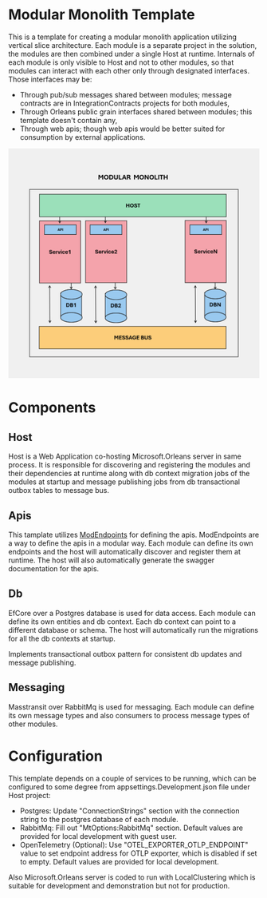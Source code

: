 # Modular Monolith Template

This is a template for creating a modular monolith application utilizing vertical slice architecture. Each module is a separate project in the solution, the modules are then combined under a single Host at runtime. Internals of each module is only visible to Host and not to other modules, so that modules can interact with each other only through designated interfaces. Those interfaces may be:

- Through pub/sub messages shared between modules; message contracts are in IntegrationContracts projects for both modules,
- Through Orleans public grain interfaces shared between modules; this template doesn't contain any,
- Through web apis; though web apis would be better suited for consumption by external applications.

![High Level Design Diagram](./HighLevelDesignDiagram.png)

# Components

## Host

Host is a Web Application co-hosting Microsoft.Orleans server in same process. It is responsible for discovering and registering the modules and their dependencies at runtime along with db context migration jobs of the modules at startup and message publishing jobs from db transactional outbox tables to message bus.

## Apis

This tamplate utilizes [ModEndpoints](https://github.com/modabas/ModEndpoints) for defining the apis. ModEndpoints are a way to define the apis in a modular way. Each module can define its own endpoints and the host will automatically discover and register them at runtime. The host will also automatically generate the swagger documentation for the apis.

## Db

EfCore over a Postgres database is used for data access. Each module can define its own entities and db context. Each db context can point to a different database or schema. The host will automatically run the migrations for all the db contexts at startup. 

Implements transactional outbox pattern for consistent db updates and message publishing.

## Messaging

Masstransit over RabbitMq is used for messaging. Each module can define its own message types and also consumers to process message types of other modules.

# Configuration

This template depends on a couple of services to be running, which can be configured to some degree from appsettings.Development.json file under Host project:
- Postgres: Update "ConnectionStrings" section with the connection string to the postgres database of each module.
- RabbitMq: Fill out "MtOptions:RabbitMq" section. Default values are provided for local development with guest user.
- OpenTelemetry (Optional): Use "OTEL_EXPORTER_OTLP_ENDPOINT" value to set endpoint address for OTLP exporter, which is disabled if set to empty. Default values are provided for local development.

Also Microsoft.Orleans server is coded to run with LocalClustering which is suitable for development and demonstration but not for production.